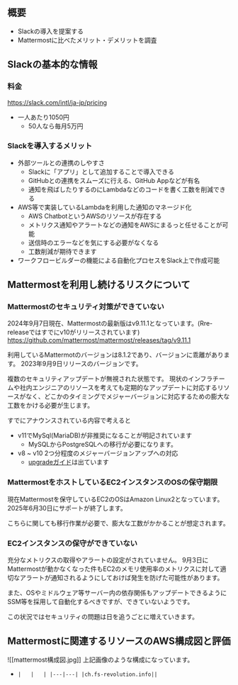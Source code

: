 ## 概要
- Slackの導入を提案する
- Mattermostに比べたメリット・デメリットを調査

## Slackの基本的な情報
### 料金
https://slack.com/intl/ja-jp/pricing
- 一人あたり1050円
	- 50人なら毎月5万円
### Slackを導入するメリット
- 外部ツールとの連携のしやすさ
	- Slackに「アプリ」として追加することで導入できる
	- GitHubとの連携をスムーズに行える、GitHub Appなどが有名
	- 通知を飛ばしたりするのにLambdaなどのコードを書く工数を削減できる
- AWS等で実装しているLambdaを利用した通知のマネージド化
	- AWS ChatbotというAWSのリソースが存在する
	- メトリクス通知やアラートなどの通知をAWSにまるっと任せることが可能
	- 送信時のエラーなどを気にする必要がなくなる
	- 工数削減が期待できます
- ワークフロービルダーの機能による自動化プロセスをSlack上で作成可能

## Mattermostを利用し続けるリスクについて
### Mattermostのセキュリティ対策ができていない
2024年9月7日現在、Mattermostの最新版はv9.11.1となっています。(Rre-releaseではすでにv10がリリースされています)
https://github.com/mattermost/mattermost/releases/tag/v9.11.1

利用しているMattermotのバージョンは8.1.2であり、バージョンに乖離があります。
2023年9月9日リリースのバージョンです。

複数のセキュリティアップデートが無視された状態です。
現状のインフラチームや社内エンジニアのリソースを考えても定期的なアップデートに対応するリソースがなく、どこかのタイミングでメジャーバージョンに対応するための膨大な工数をかける必要が生じます。

すでにアナウンスされている内容で考えると
- v11でMySql(MariaDB)が非推奨になることが明記されています
	- MySQLからPostgreSQLへの移行が必要になります。
- v8 ~ v10 2つ分程度のメジャーバージョンアップへの対応
	- [upgradeガイド](https://docs.mattermost.com/upgrade/upgrading-mattermost-server.html)は出ています

### MattermostをホストしているEC2インスタンスのOSの保守期限
現在Mattermostを保守しているEC2のOSはAmazon Linux2となっています。
2025年6月30日にサポートが終了します。

こちらに関しても移行作業が必要で、膨大な工数がかかることが想定されます。


### EC2インスタンスの保守ができていない
充分なメトリクスの取得やアラートの設定がされていません。
9月3日にMattermostが動かなくなった件もEC2のメモリ使用率のメトリクスに対して適切なアラートが通知されるようにしておけば発生を防げた可能性があります。

また、OSやミドルウェア等サーバー内の依存関係もアップデートできるようにSSM等を採用して自動化するべきですが、できていないようです。

この状況ではセキュリティの問題は日を追うごとに増えていきます。


## Mattermostに関連するリソースのAWS構成図と評価
![[mattermost構成図.jpg]]
上記画像のような構成になっています。
- `|   |   |
|---|---|
|ch.fs-revolution.info||`